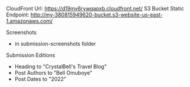 CloudFront Url: https://d19mv6rywqapxb.cloudfront.net/
S3 Bucket Static Endpoint: http://my-380815949620-bucket.s3-website-us-east-1.amazonaws.com/

Screenshots
- in submission-screenshots folder

Submission Editions
- Heading to "CrystalBell's Travel Blog"
- Post Authors to "Bell Omuboye"
- Post Dates to "2022"